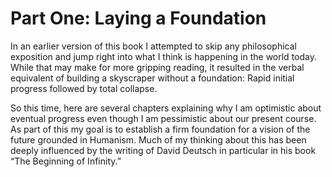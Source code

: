 # Part One: Laying a Foundation

In an earlier version of this book I attempted to skip any philosophical exposition and jump right into what I think is happening in the world today. While that may make for more gripping reading, it resulted in the verbal equivalent of building a skyscraper without a foundation: Rapid initial progress followed by total collapse.

So this time, here are several chapters explaining why I am optimistic about eventual progress even though I am pessimistic about our present course. As part of this my goal is to establish a firm foundation for a vision of the future grounded in Humanism. Much of my thinking about this has been deeply influenced by the writing of David Deutsch in particular in his book &ldquo;The Beginning of Infinity.&rdquo;  
